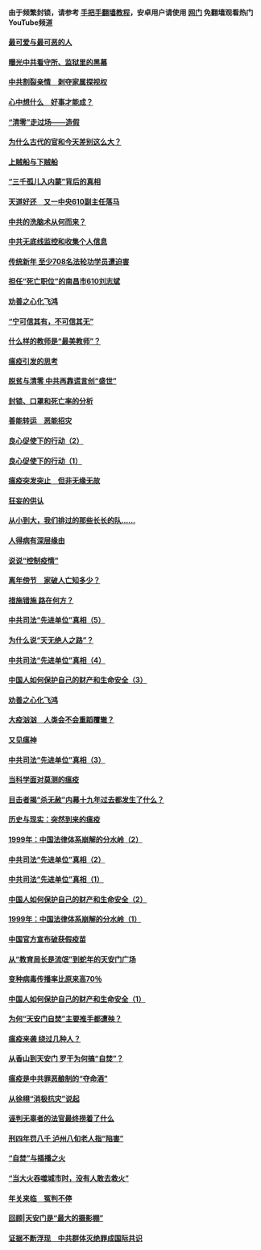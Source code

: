 #### 由于频繁封锁，请参考 [手把手翻墙教程](https://github.com/gfw-breaker/guides/wiki/)，安卓用户请使用 [网门](https://github.com/gfw-breaker/nogfw/blob/master/dl.md?t=03232100) 免翻墙观看热门YouTube频道 

#### [最可爱与最可恶的人](../pages/19/422448.md?t=03232100) 

#### [曝光中共看守所、监狱里的黑幕](../pages/19/422390.md?t=03232100) 

#### [中共割裂亲情　剥夺家属探视权](../pages/19/422364.md?t=03232100) 

#### [心中想什么　好事才能成？](../pages/19/422318.md?t=03232100) 

#### [“清零”走过场——造假](../pages/19/422306.md?t=03232100) 

#### [为什么古代的官和今天差别这么大？](../pages/19/422228.md?t=03232100) 

#### [上贼船与下贼船](../pages/19/422276.md?t=03232100) 

#### [“三千孤儿入内蒙”背后的真相](../pages/19/422229.md?t=03232100) 

#### [天道好还　又一中央610副主任落马](../pages/19/422155.md?t=03232100) 

#### [中共的洗脑术从何而来？](../pages/19/422154.md?t=03232100) 

#### [中共无底线监控和收集个人信息](../pages/19/422039.md?t=03232100) 

#### [传统新年 至少708名法轮功学员遭迫害](../pages/19/421946.md?t=03232100) 

#### [担任“死亡职位”的南昌市610刘志斌](../pages/19/421957.md?t=03232100) 

#### [劝善之心化飞鸿](../pages/19/421164.md?t=03232100) 

#### [“宁可信其有，不可信其无”](../pages/19/421691.md?t=03232100) 

#### [什么样的教师是“最美教师”？](../pages/19/421755.md?t=03232100) 

#### [瘟疫引发的思考](../pages/19/421594.md?t=03232100) 

#### [脱贫与清零 中共再靠谎言创“盛世”](../pages/19/421590.md?t=03232100) 

#### [封锁、口罩和死亡率的分析](../pages/19/421495.md?t=03232100) 

#### [善能转运　恶能招灾](../pages/19/421334.md?t=03232100) 

#### [良心促使下的行动（2）](../pages/19/421361.md?t=03232100) 

#### [良心促使下的行动（1）](../pages/19/421302.md?t=03232100) 

#### [瘟疫突发突止　但非无缘无故](../pages/19/421281.md?t=03232100) 

#### [狂妄的供认](../pages/19/421199.md?t=03232100) 

#### [从小到大，我们排过的那些长长的队……](../pages/19/421243.md?t=03232100) 

#### [人得病有深层缘由](../pages/19/420864.md?t=03232100) 

#### [说说“控制疫情”](../pages/19/420831.md?t=03232100) 

#### [离年傍节　家破人亡知多少？](../pages/19/420563.md?t=03232100) 

#### [措施错施  路在何方？](../pages/19/420076.md?t=03232100) 

#### [中共司法“先进单位”真相（5）](../pages/19/419453.md?t=03232100) 

#### [为什么说“天无绝人之路”？](../pages/19/419618.md?t=03232100) 

#### [中共司法“先进单位”真相（4）](../pages/19/419452.md?t=03232100) 

#### [中国人如何保护自己的财产和生命安全（3）](../pages/19/419405.md?t=03232100) 

#### [劝善之心化飞鸿](../pages/19/418758.md?t=03232100) 

#### [大疫汹汹　人类会不会重蹈覆辙？](../pages/19/419691.md?t=03232100) 

#### [又见瘟神](../pages/19/419225.md?t=03232100) 

#### [中共司法“先进单位”真相（3）](../pages/19/419451.md?t=03232100) 

#### [当科学面对莫测的瘟疫](../pages/19/419625.md?t=03232100) 

#### [目击者揭“杀无赦”内幕十九年过去都发生了什么？](../pages/19/419617.md?t=03232100) 

#### [历史与现实：突然到来的瘟疫](../pages/19/419619.md?t=03232100) 

#### [1999年：中国法律体系崩解的分水岭（2）](../pages/19/419455.md?t=03232100) 

#### [中共司法“先进单位”真相（2）](../pages/19/419450.md?t=03232100) 

#### [中共司法“先进单位”真相（1）](../pages/19/419449.md?t=03232100) 

#### [中国人如何保护自己的财产和生命安全（2）](../pages/19/419404.md?t=03232100) 

#### [1999年：中国法律体系崩解的分水岭（1）](../pages/19/419454.md?t=03232100) 

#### [中国官方宣布破获假疫苗](../pages/19/419504.md?t=03232100) 

#### [从“教育局长是流氓”到蛇年的天安门广场](../pages/19/419470.md?t=03232100) 

#### [变种病毒传播率比原来高70％](../pages/19/419456.md?t=03232100) 

#### [中国人如何保护自己的财产和生命安全（1）](../pages/19/419403.md?t=03232100) 

#### [为何“天安门自焚”主要推手都遭殃？](../pages/19/419348.md?t=03232100) 

#### [瘟疫来袭 绕过几种人？](../pages/19/419349.md?t=03232100) 

#### [从香山到天安门 罗干为何搞“自焚”？](../pages/19/419270.md?t=03232100) 

#### [瘟疫是中共罪恶酿制的“夺命酒”](../pages/19/419223.md?t=03232100) 

#### [从徐栩“消极抗灾”说起](../pages/19/419224.md?t=03232100) 

#### [诬判无辜者的法官最终捞着了什么](../pages/19/419268.md?t=03232100) 

#### [刑四年罚八千 泸州八旬老人指“陷害”](../pages/19/419232.md?t=03232100) 

#### [“自焚”与插播之火](../pages/19/419226.md?t=03232100) 

#### [“当大火吞噬城市时，没有人敢去救火”](../pages/19/419077.md?t=03232100) 

#### [年关来临　冤判不停](../pages/19/419093.md?t=03232100) 

#### [回顾|天安门是“最大的摄影棚”](../pages/19/380866.md?t=03232100) 

#### [证据不断浮现　中共群体灭绝罪成国际共识](../pages/19/419031.md?t=03232100) 

